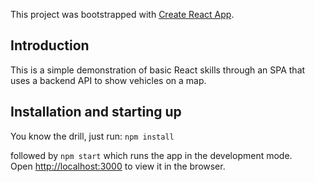 This project was bootstrapped with [Create React App](https://github.com/facebook/create-react-app).

## Introduction
This is a simple demonstration of basic React skills through an SPA that uses a backend API to show vehicles on a map.

## Installation and starting up
You know the drill, just run:
`npm install`

followed by
`npm start`
which runs the app in the development mode.<br>
Open [http://localhost:3000](http://localhost:3000) to view it in the browser.
